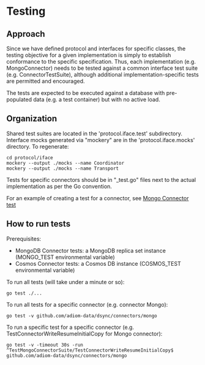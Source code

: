 # Testing

## Approach

Since we have defined protocol and interfaces for specific classes, the testing objective for a given implementation is simply to establish conformance to the specific specification. Thus, each implementation (e.g. MongoConnector) needs to be tested against a common interface test suite (e.g. ConnectorTestSuite), although additional implementation-specific tests are permitted and encouraged.

The tests are expected to be executed against a database with pre-populated data (e.g. a test container) but with no active load.

## Organization

Shared test suites are located in the 'protocol.iface.test' subdirectory. 
Interface mocks generated via "mockery" are in the 'protocol.iface.mocks' directory. To regenerate:
```
cd protocol/iface
mockery --output ./mocks --name Coordinator
mockery --output ./mocks --name Transport
```
Tests for specific connectors should be in "_test.go" files next to the actual implementation as per the Go convention.

For an example of creating a test for a connector, see [Mongo Connector test](../connectors/mongo/connectormongo_test.go)

## How to run tests
Prerequisites: 
  - MongoDB Connector tests: a MongoDB replica set instance (MONGO_TEST environmental variable)
  - Cosmos Connector tests: a Cosmos DB instance (COSMOS_TEST environmental variable)

To run all tests (will take under a minute or so):
```
go test ./...
```
To run all tests for a specific connector (e.g. connector Mongo):
```
go test -v github.com/adiom-data/dsync/connectors/mongo
```

To run a specific test for a specific connector (e.g. TestConnectorWriteResumeInitialCopy for Mongo connector):
```
go test -v -timeout 30s -run ^TestMongoConnectorSuite/TestConnectorWriteResumeInitialCopy$ github.com/adiom-data/dsync/connectors/mongo
```
